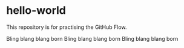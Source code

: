 # hello-world

This repository is for practising the GitHub Flow.

Bling blang blang born
Bling blang blang born
Bling blang blang born
